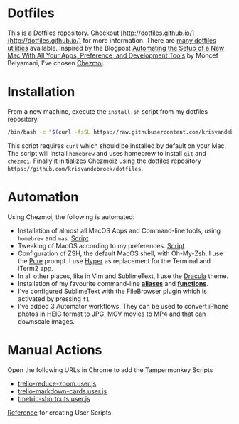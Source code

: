 # Dotfiles

This is a Dotfiles repository. Checkout [http://dotfiles.github.io/](http://dotfiles.github.io/) for more information. There are [many dotfiles utilities](http://dotfiles.github.io/utilities/) available. Inspired by the Blogpost [Automating the Setup of a New Mac With All Your Apps, Preference, and Development Tools](https://www.moncefbelyamani.com/automating-the-setup-of-a-new-mac-with-all-your-apps-preferences-and-development-tools/) by Moncef Belyamani, I've chosen [Chezmoi](https://www.chezmoi.io/).

# Installation

From a new machine, execute the ````install.sh```` script from my dotfiles repository.

````bash
/bin/bash -c "$(curl -fsSL https://raw.githubusercontent.com/krisvandebroek/dotfiles/main/install.sh)"
````

This script requires `curl` which should be installed by default on your Mac. The script will install `homebrew` and uses homebrew to install `git` and `chezmoi`. Finally it initializes Chezmoiz using the dotfiles repository `https://github.com/krisvandebroek/dotfiles`.

# Automation

Using Chezmoi, the following is automated: 

- Installation of almost all MacOS Apps and Command-line tools, using `homebrew` and `mas`. [Script](home/run_once_before_install-packages.darwin.sh.tmpl)
- Tweaking of MacOS according to my preferences. [Script](home/run_once_before_configure_macos.sh.tmpl)
- Configuration of ZSH, the default MacOS shell, with Oh-My-Zsh. I use the [Pure](https://github.com/sindresorhus/pure) prompt. I use [Hyper](https://hyper.is/) as replacement for the Terminal and iTerm2 app.
- In all other places, like in Vim and SublimeText, I use the [Dracula](https://draculatheme.com/) theme.
- Installation of my favourite command-line [**aliases**](home/dot_aliases) and [**functions**](home/dot_functions).
- I've configured SublimeText with the FileBrowser plugin which is activated by pressing `f1`.
- I've added 3 Automator workflows. They can be used to convert iPhone photos in HEIC format to JPG, MOV movies to MP4 and that can downscale images.

# Manual Actions

Open the following URLs in Chrome to add the Tampermonkey Scripts
- [trello-reduce-zoom.user.js](https://github.com/krisvandebroek/dotfiles/raw/main/userscripts/trello-reduce-zoom.user.js)
- [trello-markdown-cards.user.js](https://github.com/krisvandebroek/dotfiles/raw/main/userscripts/trello-markdown-cards.user.js)
- [tmetric-shortcuts.user.js](https://github.com/krisvandebroek/dotfiles/raw/main/userscripts/tmetric-shortcuts.user.js)

[Reference](https://simply-how.com/enhance-and-fine-tune-any-web-page-the-complete-user-scripts-guide) for creating User Scripts.